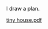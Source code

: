 I draw a plan. 





[tiny house.pdf](https://github.com/WUHAOZHUO/Anita-Haozhuo-Wu/files/7151348/tiny.house.pdf)



















